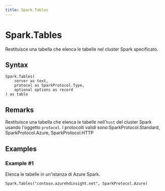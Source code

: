 ```yaml
---
title: Spark.Tables
---
```


# Spark.Tables


Restituisce una tabella che elenca le tabelle nel cluster Spark specificato.


## Syntax

```powerquery
Spark.Tables(
    server as text,
    protocol as SparkProtocol.Type,
    optional options as record
) as table
```


## Remarks

Restituisce una tabella che elenca le tabelle nell'<code>host</code> del cluster Spark usando l'oggetto <code>protocol</code>. I protocolli validi sono:SparkProtocol.Standard, SparkProtocol.Azure, SparkProtocol.HTTP


## Examples

### Example #1 
Elenca le tabelle in un&#39;istanza di Azure Spark.
```powerquery
Spark.Tables("contoso.azurehdinsight.net", SparkProtocol.Azure)
```



